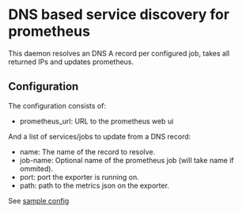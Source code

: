 # DNS based service discovery for prometheus

This daemon resolves an DNS A record per configured job, takes all returned IPs and updates prometheus.

## Configuration
The configuration consists of:
- prometheus_url: URL to the prometheus web ui

And a list of services/jobs to update from a DNS record:
- name: The name of the record to resolve.
- job-name: Optional name of the prometheus job (will take name if ommited).
- port: port the exporter is running on.
- path: path to the metrics json on the exporter.

See [sample config](dns-bridge.conf.sample)
